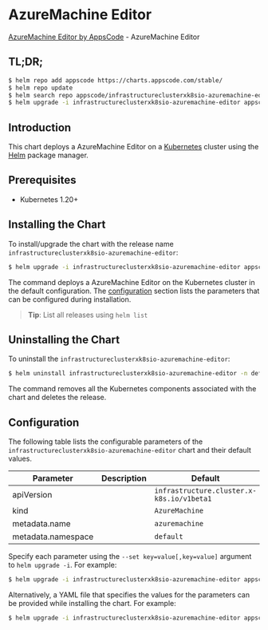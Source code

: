 # AzureMachine Editor

[AzureMachine Editor by AppsCode](https://appscode.com) - AzureMachine Editor

## TL;DR;

```bash
$ helm repo add appscode https://charts.appscode.com/stable/
$ helm repo update
$ helm search repo appscode/infrastructureclusterxk8sio-azuremachine-editor --version=v0.17.0
$ helm upgrade -i infrastructureclusterxk8sio-azuremachine-editor appscode/infrastructureclusterxk8sio-azuremachine-editor -n default --create-namespace --version=v0.17.0
```

## Introduction

This chart deploys a AzureMachine Editor on a [Kubernetes](http://kubernetes.io) cluster using the [Helm](https://helm.sh) package manager.

## Prerequisites

- Kubernetes 1.20+

## Installing the Chart

To install/upgrade the chart with the release name `infrastructureclusterxk8sio-azuremachine-editor`:

```bash
$ helm upgrade -i infrastructureclusterxk8sio-azuremachine-editor appscode/infrastructureclusterxk8sio-azuremachine-editor -n default --create-namespace --version=v0.17.0
```

The command deploys a AzureMachine Editor on the Kubernetes cluster in the default configuration. The [configuration](#configuration) section lists the parameters that can be configured during installation.

> **Tip**: List all releases using `helm list`

## Uninstalling the Chart

To uninstall the `infrastructureclusterxk8sio-azuremachine-editor`:

```bash
$ helm uninstall infrastructureclusterxk8sio-azuremachine-editor -n default
```

The command removes all the Kubernetes components associated with the chart and deletes the release.

## Configuration

The following table lists the configurable parameters of the `infrastructureclusterxk8sio-azuremachine-editor` chart and their default values.

|     Parameter      | Description |                       Default                        |
|--------------------|-------------|------------------------------------------------------|
| apiVersion         |             | <code>infrastructure.cluster.x-k8s.io/v1beta1</code> |
| kind               |             | <code>AzureMachine</code>                            |
| metadata.name      |             | <code>azuremachine</code>                            |
| metadata.namespace |             | <code>default</code>                                 |


Specify each parameter using the `--set key=value[,key=value]` argument to `helm upgrade -i`. For example:

```bash
$ helm upgrade -i infrastructureclusterxk8sio-azuremachine-editor appscode/infrastructureclusterxk8sio-azuremachine-editor -n default --create-namespace --version=v0.17.0 --set apiVersion=infrastructure.cluster.x-k8s.io/v1beta1
```

Alternatively, a YAML file that specifies the values for the parameters can be provided while
installing the chart. For example:

```bash
$ helm upgrade -i infrastructureclusterxk8sio-azuremachine-editor appscode/infrastructureclusterxk8sio-azuremachine-editor -n default --create-namespace --version=v0.17.0 --values values.yaml
```
